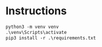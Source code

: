 # Instructions

```ps
python3 -m venv venv
.\venv\Scripts\activate
pip3 install -r .\requirements.txt
```
